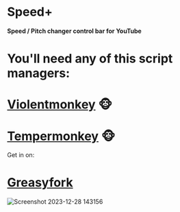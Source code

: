 # Speed+

**Speed / Pitch changer control bar for YouTube**

# **You'll need any of this script managers:**

   
   # [Violentmonkey](https://violentmonkey.github.io/) 🐵
   
   # [Tempermonkey](https://www.tampermonkey.net/index.php) 🐵

Get in on:
# [Greasyfork](https://greasyfork.org/en/scripts/483341-speed) 

![Screenshot 2023-12-28 143156](https://github.com/powerdoll/Speed/assets/105698999/196ab89a-5a58-497d-b7b0-ff5990792c3e)
